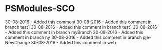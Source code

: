 # PSModules-SCO
30-08-2016 - Added this comment
30-08-2016 - Added this comment in branch test1
30-08-2016 - Added this comment in branch test1
30-08-2016 - Added this comment in branch myBranch
30-08-2016 - Added this comment in branch ny
30-08-2016 - Added this comment in branch pje-NewChange
30-08-2016 - Added this comment in web
